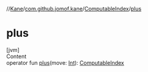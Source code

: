 //[Kane](../../index.md)/[com.github.jomof.kane](../index.md)/[ComputableIndex](index.md)/[plus](plus.md)



# plus  
[jvm]  
Content  
operator fun [plus](plus.md)(move: [Int](https://kotlinlang.org/api/latest/jvm/stdlib/kotlin/-int/index.html)): [ComputableIndex](index.md)  



